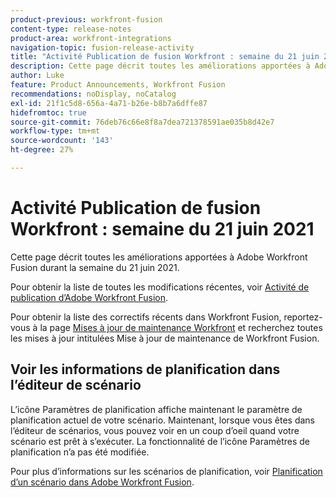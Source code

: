 ```yaml
---
product-previous: workfront-fusion
content-type: release-notes
product-area: workfront-integrations
navigation-topic: fusion-release-activity
title: "Activité Publication de fusion Workfront : semaine du 21 juin 2021"
description: Cette page décrit toutes les améliorations apportées à Adobe Workfront Fusion durant la semaine du 21 juin 2021.
author: Luke
feature: Product Announcements, Workfront Fusion
recommendations: noDisplay, noCatalog
exl-id: 21f1c5d8-656a-4a71-b26e-b8b7a6dffe87
hidefromtoc: true
source-git-commit: 76deb76c66e8f8a7dea721378591ae035b8d42e7
workflow-type: tm+mt
source-wordcount: '143'
ht-degree: 27%

---
```


# Activité Publication de fusion Workfront : semaine du 21 juin 2021

Cette page décrit toutes les améliorations apportées à Adobe Workfront Fusion durant la semaine du 21 juin 2021.

Pour obtenir la liste de toutes les modifications récentes, voir [Activité de publication d’Adobe Workfront Fusion](../../../product-announcements/product-releases/fusion-release-activity/fusion-release-activity.md).

Pour obtenir la liste des correctifs récents dans Workfront Fusion, reportez-vous à la page [Mises à jour de maintenance Workfront](https://experienceleague.adobe.com/docs/workfront-known-issues/releases/current-updates.html?lang=fr) et recherchez toutes les mises à jour intitulées Mise à jour de maintenance de Workfront Fusion.

## Voir les informations de planification dans l’éditeur de scénario

L’icône Paramètres de planification affiche maintenant le paramètre de planification actuel de votre scénario. Maintenant, lorsque vous êtes dans l’éditeur de scénarios, vous pouvez voir en un coup d’oeil quand votre scénario est prêt à s’exécuter. La fonctionnalité de l’icône Paramètres de planification n’a pas été modifiée.

Pour plus d’informations sur les scénarios de planification, voir [Planification d’un scénario dans Adobe Workfront Fusion](../../../workfront-fusion/scenarios/schedule-a-scenario.md).
